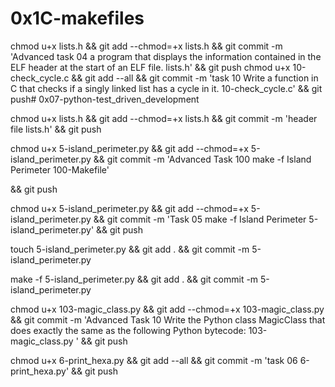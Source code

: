 # 0x1C-makefiles

chmod u+x lists.h && git add --chmod=+x lists.h && git commit -m 'Advanced task 04 a program that displays the information contained in the ELF header at the start of an ELF file. lists.h' && git push
chmod u+x 10-check_cycle.c && git add --all && git commit -m 'task 10 Write a function in C that checks if a singly linked list has a cycle in it. 10-check_cycle.c' && git push# 0x07-python-test_driven_development

chmod u+x lists.h && git add --chmod=+x lists.h && git commit -m 'header file lists.h' && git push

chmod u+x 5-island_perimeter.py && git add --chmod=+x 5-island_perimeter.py && git commit -m 'Advanced Task 100 make -f Island Perimeter
100-Makefile'

&& git push

chmod u+x 5-island_perimeter.py && git add --chmod=+x 5-island_perimeter.py && git commit -m 'Task 05 make -f Island Perimeter 5-island_perimeter.py'
&& git push

touch 5-island_perimeter.py && git add . && git commit -m 5-island_perimeter.py

make -f 5-island_perimeter.py && git add . && git commit -m 5-island_perimeter.py

chmod u+x 103-magic_class.py && git add --chmod=+x 103-magic_class.py && git commit -m 'Advanced Task 10 Write the Python class MagicClass that does exactly the same as the following Python bytecode: 103-magic_class.py ' && git push

chmod u+x 6-print_hexa.py && git add --all && git commit -m 'task 06 6-print_hexa.py' && git push
